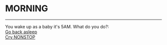 # MORNING
---
You wake up as a baby it's 5AM. What do you do?:  
[Go back asleep]()  
[Cry NONSTOP]()
